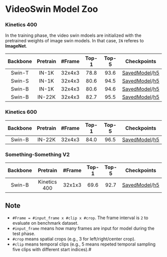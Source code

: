 
# VideoSwin Model Zoo

### Kinetics 400

In the training phase, the video swin mdoels are initialized with the pretrained weights of image swin models. In that case, `IN` referes to **ImageNet**.

| Backbone |  Pretrain  | #Frame | Top-1 | Top-5 | Checkpoints |
| :---: | :---: | :---: | :---: | :---: | :---: | 
|  Swin-T  | IN-1K  | 32x4x3 | 78.8  |  93.6  |   [SavedModel](https://github.com/innat/VideoSwin/releases/download/v1.1/TFVideoSwinT_K400_IN1K_P244_W877_32x224.zip)/[h5](https://github.com/innat/VideoSwin/releases/download/v1.0/TFVideoSwinT_K400_IN1K_P244_W877_32x224.h5)  | 
|  Swin-S  | IN-1K  | 32x4x3 | 80.6  |  94.5  |   [SavedModel](https://github.com/innat/VideoSwin/releases/download/v1.1/TFVideoSwinS_K400_IN1K_P244_W877_32x224.zip)/[h5](https://github.com/innat/VideoSwin/releases/download/v1.0/TFVideoSwinS_K400_IN1K_P244_W877_32x224.h5)  |
|  Swin-B  | IN-1K  | 32x4x3 | 80.6  |  94.6  |   [SavedModel](https://github.com/innat/VideoSwin/releases/download/v1.1/TFVideoSwinB_K400_IN1K_P244_W877_32x224.zip)/[h5](https://github.com/innat/VideoSwin/releases/download/v1.0/TFVideoSwinB_K400_IN1K_P244_W877_32x224.h5)  | 
|  Swin-B  | IN-22K | 32x4x3 | 82.7  |  95.5  |   [SavedModel](https://github.com/innat/VideoSwin/releases/download/v1.1/TFVideoSwinB_K400_IN22K_P244_W877_32x224.zip)/[h5](https://github.com/innat/VideoSwin/releases/download/v1.0/TFVideoSwinB_K400_IN22K_P244_W877_32x224.h5)   | 

### Kinetics 600

| Backbone |  Pretrain  | #Frame | Top-1 | Top-5 | Checkpoints |
| :---: | :---: | :---: | :---: | :---: | :---: | 
|  Swin-B  | IN-22K | 32x4x3 | 84.0  |  96.5  |   [SavedModel](https://github.com/innat/VideoSwin/releases/download/v1.1/TFVideoSwinB_K600_IN22K_P244_W877_32x224.zip)/[h5](https://github.com/innat/VideoSwin/releases/download/v1.0/TFVideoSwinB_K600_IN22K_P244_W877_32x224.h5)  | 

### Something-Something V2

| Backbone |  Pretrain  | #Frame | Top-1 | Top-5 | Checkpoints |
| :---: | :---: | :---: | :---: | :---: | :---: | 
|  Swin-B  | Kinetics 400 | 32x1x3 | 69.6  |  92.7  |  [SavedModel]()/[h5](https://github.com/innat/VideoSwin/releases/download/v1.0/TFVideoSwinB_SSV2_K400_P244_W1677_32x224.h5)  | 


## Note

- `#Frame = #input_frame x #clip x #crop`. The frame interval is `2` to evaluate on benchmark dataset. 
- `#input_frame` means how many frames are input for model during the test phase.
- `#crop` means spatial crops (e.g., 3 for left/right/center crop).
- `#clip` means temporal clips (e.g., 5 means repeted temporal sampling five clips with different start indices).#

